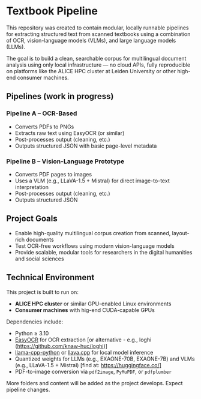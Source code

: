 # Textbook Pipeline

This repository was created to contain modular, locally runnable pipelines for extracting structured text from scanned textbooks using a combination of OCR, vision-language models (VLMs), and large language models (LLMs).

The goal is to build a clean, searchable corpus for multilingual document analysis using only local infrastructure — no cloud APIs, fully reproducible on platforms like the ALICE HPC cluster at Leiden University or other high-end consumer machines.

## Pipelines (work in progress)

### Pipeline A – OCR-Based
- Converts PDFs to PNGs
- Extracts raw text using EasyOCR (or similar)
- Post-processes output (cleaning, etc.)
- Outputs structured JSON with basic page-level metadata

### Pipeline B – Vision-Language Prototype
- Converts PDF pages to images
- Uses a VLM (e.g., LLaVA-1.5 + Mistral) for direct image-to-text interpretation
- Post-processes output (cleaning, etc.)
- Outputs structured JSON

## Project Goals

- Enable high-quality multilingual corpus creation from scanned, layout-rich documents
- Test OCR-free workflows using modern vision-language models
- Provide scalable, modular tools for researchers in the digital humanities and social sciences

## Technical Environment

This project is built to run on:
- **ALICE HPC cluster** or similar GPU-enabled Linux environments
- **Consumer machines** with hig-end CUDA-capable GPUs

Dependencies include:
- Python ≥ 3.10
- [EasyOCR](https://github.com/JaidedAI/EasyOCR) for OCR extraction [or alternative - e.g., loghi (https://github.com/knaw-huc/loghi)]
- [llama-cpp-python](https://github.com/abetlen/llama-cpp-python) or [llava.cpp](https://github.com/jllllll/llava.cpp) for local model inference
- Quantized weights for LLMs (e.g., EXAONE-70B, EXAONE-7B) and VLMs (e.g., LLaVA-1.5 + Mistral) [find at: https://huggingface.co/]
- PDF-to-image conversion via `pdf2image`, `PyMuPDF`, or `pdfplumber`

More folders and content will be added as the project develops. Expect pipeline changes.


